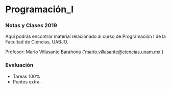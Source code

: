 # Programación_I
### Notas y Clases 2019

Aquí podrás encontrar material relacionado al curso de Programación I de la Facultad de Ciencias, UABJO.

Profesor: Mario Villasante Barahona ('mario.villasante@ciencias.unam.mx')

### Evaluación

* Tareas          100%
* Puntos extra     -



